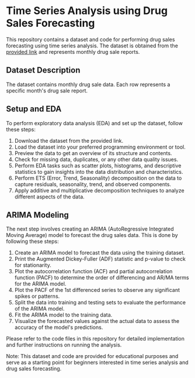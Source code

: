 # Time Series Analysis using Drug Sales Forecasting

This repository contains a dataset and code for performing drug sales forecasting using time series analysis. The dataset is obtained from the <a href="https://drive.google.com/file/d/1NrJQbY38lNNv4iEihCK9vuww0vPoXPus/view?usp=sharing">provided link</a> and represents monthly drug sale reports.

## Dataset Description
The dataset contains monthly drug sale data. Each row represents a specific month's drug sale report.

## Setup and EDA
To perform exploratory data analysis (EDA) and set up the dataset, follow these steps:
1. Download the dataset from the provided link.
2. Load the dataset into your preferred programming environment or tool.
3. Preview the data to get an overview of its structure and contents.
4. Check for missing data, duplicates, or any other data quality issues.
5. Perform EDA tasks such as scatter plots, histograms, and descriptive statistics to gain insights into the data distribution and characteristics.
6. Perform ETS (Error, Trend, Seasonality) decomposition on the data to capture residuals, seasonality, trend, and observed components.
7. Apply additive and multiplicative decomposition techniques to analyze different aspects of the data.

## ARIMA Modeling
The next step involves creating an ARIMA (AutoRegressive Integrated Moving Average) model to forecast the drug sales data. This is done by following these steps:
1. Create an ARIMA model to forecast the data using the training dataset.
2. Print the Augmented Dickey-Fuller (ADF) statistic and p-value to check for stationarity.
3. Plot the autocorrelation function (ACF) and partial autocorrelation function (PACF) to determine the order of differencing and AR/MA terms for the ARIMA model.
4. Plot the PACF of the 1st differenced series to observe any significant spikes or patterns.
5. Split the data into training and testing sets to evaluate the performance of the ARIMA model.
6. Fit the ARIMA model to the training data.
7. Visualize the forecasted values against the actual data to assess the accuracy of the model's predictions.

Please refer to the code files in this repository for detailed implementation and further instructions on running the analysis.

Note: This dataset and code are provided for educational purposes and serve as a starting point for beginners interested in time series analysis and drug sales forecasting.
